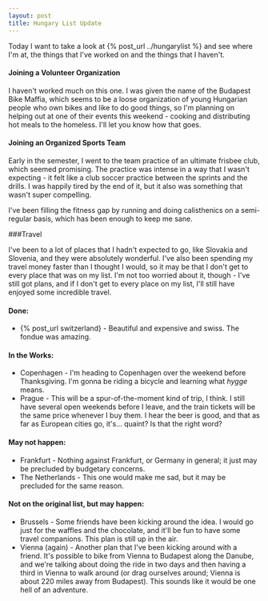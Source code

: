 ```yaml
---
layout: post
title: Hungary List Update
---
```


Today I want to take a look at {% post_url ../hungarylist %} and see where I'm at, the things that I've worked on and the things that I haven't.

#### Joining a Volunteer Organization
I haven't worked much on this one. I was given the name of the Budapest Bike Maffia, which seems to be a loose organization of young Hungarian people who own bikes and like to do good things, so I'm planning on helping out at one of their events this weekend - cooking and distributing hot meals to the homeless. I'll let you know how that goes.

#### Joining an Organized Sports Team
Early in the semester, I went to the team practice of an ultimate frisbee club, which seemed promising. The practice was intense in a way that I wasn't expecting - it felt like a club soccer practice between the sprints and the drills. I was happily tired by the end of it, but it also was something that wasn't super compelling.

I've been filling the fitness gap by running and doing calisthenics on a semi-regular basis, which has been enough to keep me sane.

###Travel

I've been to a lot of places that I hadn't expected to go, like Slovakia and Slovenia, and they were absolutely wonderful. I've also been spending my travel money faster than I thought I would, so it may be that I don't get to every place that was on my list. I'm not too worried about it, though - I've still got plans, and if I don't get to every place on my list, I'll still have enjoyed some incredible travel.

#### Done:
* {% post_url switzerland} - Beautiful and expensive and swiss. The fondue was amazing.

#### In the Works:
* Copenhagen - I'm heading to Copenhagen over the weekend before Thanksgiving. I'm gonna be riding a bicycle and learning what *hygge* means.
* Prague - This will be a spur-of-the-moment kind of trip, I think. I still have several open weekends before I leave, and the train tickets will be the same price whenever I buy them. I hear the beer is good, and that as far as European cities go, it's... quaint? Is that the right word?

#### May not happen:
* Frankfurt - Nothing against Frankfurt, or Germany in general; it just may be precluded by budgetary concerns.
* The Netherlands - This one would make me sad, but it may be precluded for the same reason.

#### Not on the original list, but may happen:
* Brussels - Some friends have been kicking around the idea. I would go just for the waffles and the chocolate, and it'll be fun to have some travel companions. This plan is still up in the air.
* Vienna (again) - Another plan that I've been kicking around with a friend. It's possible to bike from Vienna to Budapest along the Danube, and we're talking about doing the ride in two days and then having a third in Vienna to walk around (or drag ourselves around; Vienna is about 220 miles away from Budapest). This sounds like it would be one hell of an adventure.